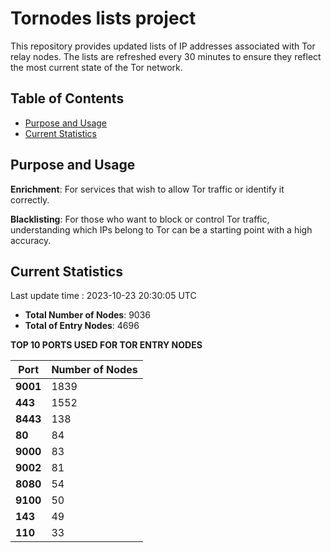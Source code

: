 # Tornodes lists project

This repository provides updated lists of IP addresses associated with Tor relay nodes. The lists are refreshed every 30 minutes to ensure they reflect the most current state of the Tor network.

## Table of Contents

- [Purpose and Usage](#purpose-and-usage)
- [Current Statistics](#current-statistics)


## Purpose and Usage

**Enrichment**: For services that wish to allow Tor traffic or identify it correctly.

**Blacklisting**: For those who want to block or control Tor traffic, understanding which IPs belong to Tor can be a starting point with a high accuracy.

## Current Statistics

Last update time : 2023-10-23 20:30:05 UTC

- **Total Number of Nodes**: 9036
- **Total of Entry Nodes**: 4696

**TOP 10 PORTS USED FOR TOR ENTRY NODES**

| **Port** | **Number of Nodes** |
|------|-----------------|
| **9001**   | 1839  |
| **443**   | 1552  |
| **8443**   | 138  |
| **80**   | 84  |
| **9000**   | 83  |
| **9002**   | 81  |
| **8080**   | 54  |
| **9100**   | 50  |
| **143**   | 49  |
| **110**   | 33  |

